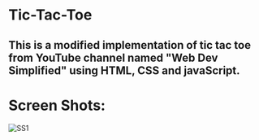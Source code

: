 # Tic-Tac-Toe
## This is a modified implementation of tic tac toe from YouTube channel named "Web Dev Simplified" using HTML, CSS and javaScript.

# Screen Shots:
![SS1]()
